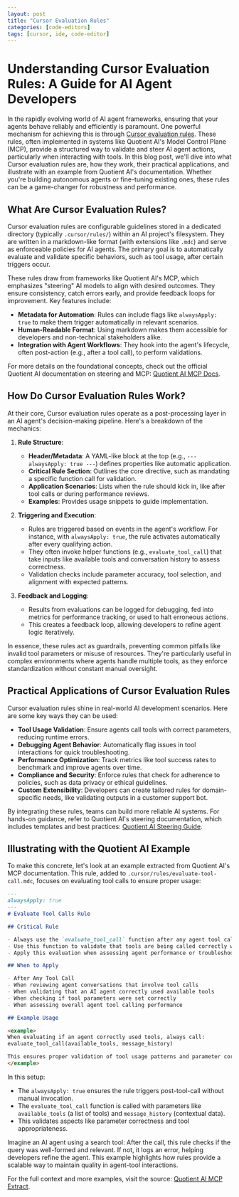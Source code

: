 ```yaml
---
layout: post
title: "Cursor Evaluation Rules"
categories: [code-editors]
tags: [cursor, ide, code-editor]
---
```


# Understanding Cursor Evaluation Rules: A Guide for AI Agent Developers

In the rapidly evolving world of AI agent frameworks, ensuring that your agents behave reliably and efficiently is paramount. One powerful mechanism for achieving this is through [Cursor evaluation rules](https://cursor.com/docs/context/rules). These rules, often implemented in systems like Quotient AI's Model Control Plane (MCP), provide a structured way to validate and steer AI agent actions, particularly when interacting with tools. In this blog post, we'll dive into what Cursor evaluation rules are, how they work, their practical applications, and illustrate with an example from Quotient AI's documentation. Whether you're building autonomous agents or fine-tuning existing ones, these rules can be a game-changer for robustness and performance.

## What Are Cursor Evaluation Rules?

Cursor evaluation rules are configurable guidelines stored in a dedicated directory (typically `.cursor/rules/`) within an AI project's filesystem. They are written in a markdown-like format (with extensions like `.mdc`) and serve as enforceable policies for AI agents. The primary goal is to automatically evaluate and validate specific behaviors, such as tool usage, after certain triggers occur.

These rules draw from frameworks like Quotient AI's MCP, which emphasizes "steering" AI models to align with desired outcomes. They ensure consistency, catch errors early, and provide feedback loops for improvement. Key features include:

- **Metadata for Automation**: Rules can include flags like `alwaysApply: true` to make them trigger automatically in relevant scenarios.
- **Human-Readable Format**: Using markdown makes them accessible for developers and non-technical stakeholders alike.
- **Integration with Agent Workflows**: They hook into the agent's lifecycle, often post-action (e.g., after a tool call), to perform validations.

For more details on the foundational concepts, check out the official Quotient AI documentation on steering and MCP: [Quotient AI MCP Docs](https://docs.quotientai.co/steering/quotient-mcp).

## How Do Cursor Evaluation Rules Work?

At their core, Cursor evaluation rules operate as a post-processing layer in an AI agent's decision-making pipeline. Here's a breakdown of the mechanics:

1. **Rule Structure**:
   - **Header/Metadata**: A YAML-like block at the top (e.g., `--- alwaysApply: true ---`) defines properties like automatic application.
   - **Critical Rule Section**: Outlines the core directive, such as mandating a specific function call for validation.
   - **Application Scenarios**: Lists when the rule should kick in, like after tool calls or during performance reviews.
   - **Examples**: Provides usage snippets to guide implementation.

2. **Triggering and Execution**:
   - Rules are triggered based on events in the agent's workflow. For instance, with `alwaysApply: true`, the rule activates automatically after every qualifying action.
   - They often invoke helper functions (e.g., `evaluate_tool_call`) that take inputs like available tools and conversation history to assess correctness.
   - Validation checks include parameter accuracy, tool selection, and alignment with expected patterns.

3. **Feedback and Logging**:
   - Results from evaluations can be logged for debugging, fed into metrics for performance tracking, or used to halt erroneous actions.
   - This creates a feedback loop, allowing developers to refine agent logic iteratively.

In essence, these rules act as guardrails, preventing common pitfalls like invalid tool parameters or misuse of resources. They're particularly useful in complex environments where agents handle multiple tools, as they enforce standardization without constant manual oversight.

## Practical Applications of Cursor Evaluation Rules

Cursor evaluation rules shine in real-world AI development scenarios. Here are some key ways they can be used:

- **Tool Usage Validation**: Ensure agents call tools with correct parameters, reducing runtime errors.
- **Debugging Agent Behavior**: Automatically flag issues in tool interactions for quick troubleshooting.
- **Performance Optimization**: Track metrics like tool success rates to benchmark and improve agents over time.
- **Compliance and Security**: Enforce rules that check for adherence to policies, such as data privacy or ethical guidelines.
- **Custom Extensibility**: Developers can create tailored rules for domain-specific needs, like validating outputs in a customer support bot.

By integrating these rules, teams can build more reliable AI systems. For hands-on guidance, refer to Quotient AI's steering documentation, which includes templates and best practices: [Quotient AI Steering Guide](https://docs.quotientai.co/steering).

## Illustrating with the Quotient AI Example

To make this concrete, let's look at an example extracted from Quotient AI's MCP documentation. This rule, added to `.cursor/rules/evaluate-tool-call.mdc`, focuses on evaluating tool calls to ensure proper usage:

```markdown
---
alwaysApply: true
---
# Evaluate Tool Calls Rule

## Critical Rule

- Always use the `evaluate_tool_call` function after any agent tool call to evaluate proper usage of the tool
- Use this function to validate that tools are being called correctly with proper parameters
- Apply this evaluation when assessing agent performance or troubleshooting tool usage issues

## When to Apply

- After Any Tool Call
- When reviewing agent conversations that involve tool calls
- When validating that an AI agent correctly used available tools
- When checking if tool parameters were set correctly
- When assessing overall agent tool calling performance

## Example Usage

<example>
When evaluating if an agent correctly used tools, always call:
evaluate_tool_call(available_tools, message_history)

This ensures proper validation of tool usage patterns and parameter correctness.
</example>
```

In this setup:
- The `alwaysApply: true` ensures the rule triggers post-tool-call without manual invocation.
- The `evaluate_tool_call` function is called with parameters like `available_tools` (a list of tools) and `message_history` (contextual data).
- This validates aspects like parameter correctness and tool appropriateness.

Imagine an AI agent using a search tool: After the call, this rule checks if the query was well-formed and relevant. If not, it logs an error, helping developers refine the agent. This example highlights how rules provide a scalable way to maintain quality in agent-tool interactions.

For the full context and more examples, visit the source: [Quotient AI MCP Extract](https://docs.quotientai.co/steering/quotient-mcp).
